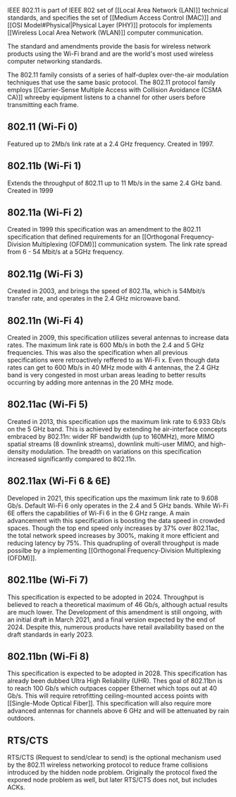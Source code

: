 
IEEE 802.11 is part of IEEE 802 set of [[Local Area Network (LAN)]] technical standards, and specifies the set of [[Medium Access Control (MAC)]] and [[OSI Model#Physical|Physical Layer (PHY)]] protocols for implements [[Wireless Local Area Network (WLAN)]] computer communication.

The standard and amendments provide the basis for wireless network products using the Wi-Fi brand and are the world's most used wireless computer networking standards. 

The 802.11 family consists of a series of half-duplex over-the-air modulation techniques that use the same basic protocol. The 802.11 protocol family employs [[Carrier-Sense Multiple Access with Collision Avoidance (CSMA CA)]] whreeby equipment listens to a channel for other users before transmitting each frame.
## 802.11 (Wi-Fi 0)

Featured up to 2Mb/s link rate at a 2.4 GHz frequency. Created in 1997.

## 802.11b (Wi-Fi 1)

Extends the throughput of 802.11 up to 11 Mb/s in the same 2.4 GHz band. Created in 1999

## 802.11a (Wi-Fi 2)

Created in 1999 this specification was an amendment to the 802.11 specification that defined requirements for an [[Orthogonal Frequency-Division Multiplexing (OFDM)]] communication system. The link rate spread from 6 - 54 Mbit/s at a 5GHz frequency.

## 802.11g (Wi-Fi 3)

Created in 2003, and brings the speed of 802.11a, which is 54Mbit/s transfer rate, and operates in the 2.4 GHz microwave band.

## 802.11n (Wi-Fi 4)

Created in 2009, this specification utilizes several antennas to increase data rates. The maximum link rate is 600 Mb/s in both the 2.4 and 5 GHz frequencies. This was also the specification when all previous specifications were retroactively reffered to as Wi-Fi x. Even though data rates can get to 600 Mb/s in 40 MHz mode with 4 antennas, the 2.4 GHz band is very congested in most urban areas leading to better results occurring by adding more antennas in the 20 MHz mode.

## 802.11ac (Wi-Fi 5)

Created in 2013, this specification ups the maximum link rate to 6.933 Gb/s on the 5 GHz band. This is achieved by extending he air-interface concepts embraced by 802.11n: wider RF bandwidth (up to 160MHz), more MIMO spatial streams (8 downlink streams), downlink multi-user MIMO, and high-density modulation. The breadth on variations on this specification increased significantly compared to 802.11n.

## 802.11ax (Wi-Fi 6 & 6E)

Developed in 2021, this specification ups the maximum link rate to 9.608 Gb/s. Default Wi-Fi 6 only operates in the 2.4 and 5 GHz bands. While Wi-Fi 6E offers the capabilities of Wi-Fi 6 in the 6 GHz range. A main advancement with this specification is boosting the data speed in crowded spaces. Though the top end speed only increases by 37% over 802.11ac, the total network speed increases by 300%, making it more efficient and reducing latency by 75%. This quadrupling of overall throughput is made possilbe by a implementing [[Orthogonal Frequency-Division Multiplexing (OFDM)]].

## 802.11be (Wi-Fi 7)

This specification is expected to be adopted in 2024. Throughput is believed to reach a theoretical maximum of 46 Gb/s, although actual results are much lower. The Development of this amendment is still ongoing, with an initial draft in March 2021, and a final version expected by the end of 2024. Despite this, numerous products have retail availability based on the draft standards in early 2023.

## 802.11bn (Wi-Fi 8)

This specification is expected to be adopted in 2028. This specification has already been dubbed Ultra High Reliability (UHR). Thes goal of 802.11bn is to reach 100 Gb/s which outpaces copper Ethernet which tops out at 40 Gb/s. This will require retrofitting ceiling-mounted access points with [[Single-Mode Optical Fiber]]. This specification will also require more advanced antennas for channels above 6 GHz and will be attenuated by rain outdoors.


## RTS/CTS

RTS/CTS (Request to send/clear to send) is the optional mechanism used by the 802.11 wireless networking protocol to reduce frame collisions introduced by the hidden node problem. Originally the protocol fixed the expored node problem as well, but later RTS/CTS does not, but includes ACKs. 
